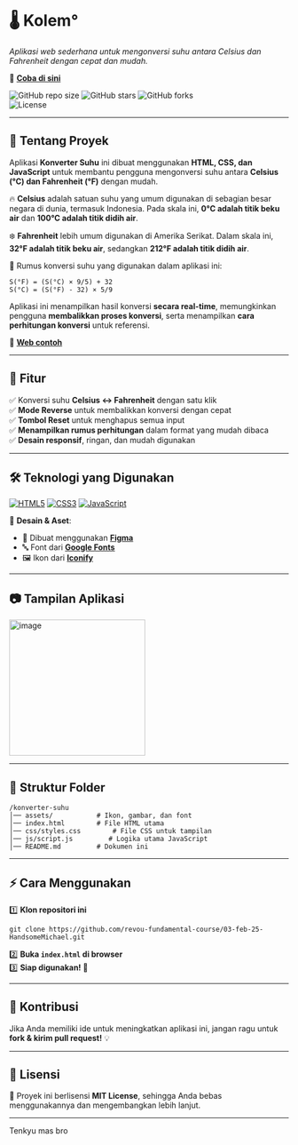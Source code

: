# 🌡️ Kolem°

*Aplikasi web sederhana untuk mengonversi suhu antara Celsius dan Fahrenheit dengan cepat dan mudah.*  

🔗 **[Coba di sini](https://revou-fundamental-course.github.io/03-feb-25-HandsomeMichael/)**

![GitHub repo size](https://img.shields.io/github/repo-size/revou-fundamental-course/03-feb-25-HandsomeMichael?style=for-the-badge)  ![GitHub stars](https://img.shields.io/github/stars/revou-fundamental-course/03-feb-25-HandsomeMichael?style=for-the-badge)  ![GitHub forks](https://img.shields.io/github/forks/revou-fundamental-course/03-feb-25-HandsomeMichael?style=for-the-badge)  
![License](https://img.shields.io/github/license/revou-fundamental-course/03-feb-25-HandsomeMichael?style=for-the-badge)  

---

## 📖 Tentang Proyek  

Aplikasi **Konverter Suhu** ini dibuat menggunakan **HTML, CSS, dan JavaScript** untuk membantu pengguna mengonversi suhu antara **Celsius (°C) dan Fahrenheit (°F)** dengan mudah.  

🔥 **Celsius** adalah satuan suhu yang umum digunakan di sebagian besar negara di dunia, termasuk Indonesia. Pada skala ini, **0°C adalah titik beku air** dan **100°C adalah titik didih air**.  

❄️ **Fahrenheit** lebih umum digunakan di Amerika Serikat. Dalam skala ini, **32°F adalah titik beku air**, sedangkan **212°F adalah titik didih air**.  

📌 Rumus konversi suhu yang digunakan dalam aplikasi ini:  

```
S(°F) = (S(°C) × 9/5) + 32  
S(°C) = (S(°F) - 32) × 5/9  
```
Aplikasi ini menampilkan hasil konversi **secara real-time**, memungkinkan pengguna **membalikkan proses konversi**, serta menampilkan **cara perhitungan konversi** untuk referensi.  

🔗 **[Web contoh](https://berhitung.id/konversi/suhu/celsius-ke-fahrenheit)**       

---

## 📌 Fitur  
✅ Konversi suhu **Celsius ↔ Fahrenheit** dengan satu klik  
✅ **Mode Reverse** untuk membalikkan konversi dengan cepat  
✅ **Tombol Reset** untuk menghapus semua input  
✅ **Menampilkan rumus perhitungan** dalam format yang mudah dibaca  
✅ **Desain responsif**, ringan, dan mudah digunakan  

---

## 🛠️ Teknologi yang Digunakan  
[![HTML5](https://img.shields.io/badge/HTML5-E34F26?style=for-the-badge&logo=html5&logoColor=white)](https://developer.mozilla.org/en-US/docs/Web/HTML)  [![CSS3](https://img.shields.io/badge/CSS3-1572B6?style=for-the-badge&logo=css3&logoColor=white)](https://developer.mozilla.org/en-US/docs/Web/CSS)  [![JavaScript](https://img.shields.io/badge/JavaScript-F7DF1E?style=for-the-badge&logo=javascript&logoColor=black)](https://developer.mozilla.org/en-US/docs/Web/JavaScript)  

📌 **Desain & Aset**:  
- 🎨 Dibuat menggunakan **[Figma](https://figma.com/)**  
- 🔤 Font dari **[Google Fonts](https://fonts.google.com/)**  
- 🖼️ Ikon dari **[Iconify](https://iconify.design/)**  

---

## 📷 Tampilan Aplikasi  

<img width="245" alt="image" src="https://github.com/user-attachments/assets/01d4b304-b8e7-4c73-8ba9-9be14b95299c" />

---

## 📂 Struktur Folder  
```
/konverter-suhu
│── assets/           # Ikon, gambar, dan font
│── index.html        # File HTML utama
│── css/styles.css        # File CSS untuk tampilan
│── js/script.js         # Logika utama JavaScript
│── README.md         # Dokumen ini
```

---

## ⚡ Cara Menggunakan  
1️⃣ **Klon repositori ini**  
```
git clone https://github.com/revou-fundamental-course/03-feb-25-HandsomeMichael.git
```
2️⃣ **Buka `index.html` di browser**  
3️⃣ **Siap digunakan! 🎉**  

---

## 🤝 Kontribusi  
Jika Anda memiliki ide untuk meningkatkan aplikasi ini, jangan ragu untuk **fork & kirim pull request!** 💡  

---

## 📜 Lisensi  
📝 Proyek ini berlisensi **MIT License**, sehingga Anda bebas menggunakannya dan mengembangkan lebih lanjut.  

---

Tenkyu mas bro
